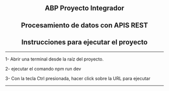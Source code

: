 
<h2 align="center"><strong>ABP Proyecto Integrador</strong></h2>
<h2 align="center">Procesamiento de datos con APIS REST</h2>

<div id="top"></div>

<div align="center">
<h2 align="center">Instrucciones para ejecutar el proyecto </h2>

<hr />
</div>
    <p>1- Abrir una terminal desde la raíz del proyecto.</a></p>
    <p>2- ejecutar el comando npm run dev</a></p>
    <p>3- Con la tecla Ctrl presionada, hacer click sobre la URL para ejecutar</a></p>
<div>

<hr/>
